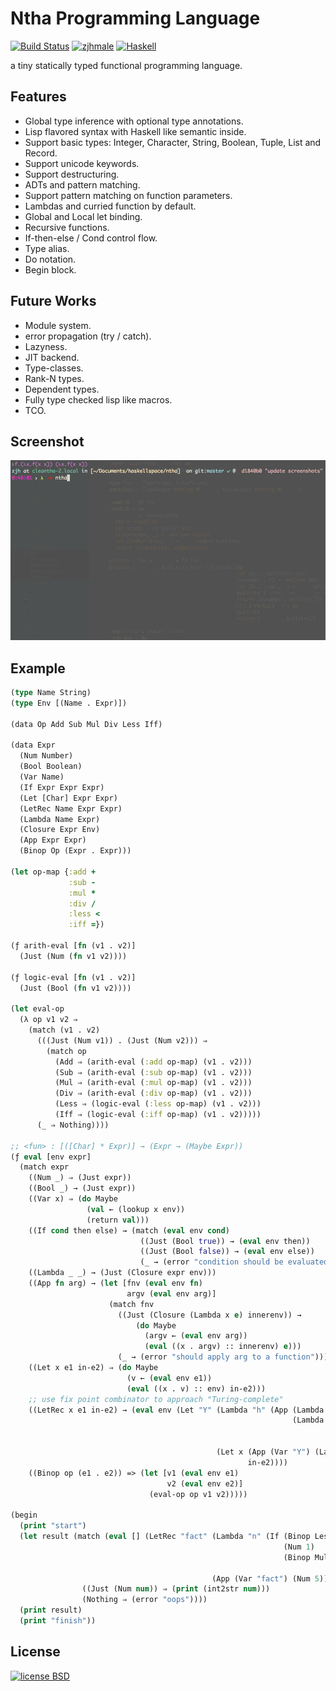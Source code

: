 # Ntha Programming Language

[![Build Status](https://travis-ci.org/zjhmale/Ntha.svg?branch=master)](https://travis-ci.org/zjhmale/Ntha)
[![zjhmale](https://img.shields.io/badge/author-%40zjhmale-blue.svg)](https://github.com/zjhmale)
[![Haskell](https://img.shields.io/badge/language-haskell-red.svg)](https://en.wikipedia.org/wiki/Haskell_(programming_language))

a tiny statically typed functional programming language.

## Features

* Global type inference with optional type annotations.
* Lisp flavored syntax with Haskell like semantic inside.
* Support basic types: Integer, Character, String, Boolean, Tuple, List and Record.
* Support unicode keywords.
* Support destructuring.
* ADTs and pattern matching.
* Support pattern matching on function parameters.
* Lambdas and curried function by default.
* Global and Local let binding.
* Recursive functions.
* If-then-else / Cond control flow.
* Type alias.
* Do notation.
* Begin block.

## Future Works

* Module system.
* error propagation (try / catch).
* Lazyness.
* JIT backend.
* Type-classes.
* Rank-N types.
* Dependent types.
* Fully type checked lisp like macros.
* TCO.

## Screenshot

![cleantha](./screenshot.gif)

## Example

```Clojure
(type Name String)
(type Env [(Name . Expr)])

(data Op Add Sub Mul Div Less Iff)

(data Expr
  (Num Number)
  (Bool Boolean)
  (Var Name)
  (If Expr Expr Expr)
  (Let [Char] Expr Expr)
  (LetRec Name Expr Expr)
  (Lambda Name Expr)
  (Closure Expr Env)
  (App Expr Expr)
  (Binop Op (Expr . Expr)))

(let op-map {:add +
             :sub -
             :mul *
             :div /
             :less <
             :iff =})

(ƒ arith-eval [fn (v1 . v2)]
  (Just (Num (fn v1 v2))))

(ƒ logic-eval [fn (v1 . v2)]
  (Just (Bool (fn v1 v2))))

(let eval-op
  (λ op v1 v2 ⇒
    (match (v1 . v2)
      (((Just (Num v1)) . (Just (Num v2))) ⇒
        (match op
          (Add ⇒ (arith-eval (:add op-map) (v1 . v2)))
          (Sub ⇒ (arith-eval (:sub op-map) (v1 . v2)))
          (Mul ⇒ (arith-eval (:mul op-map) (v1 . v2)))
          (Div ⇒ (arith-eval (:div op-map) (v1 . v2)))
          (Less ⇒ (logic-eval (:less op-map) (v1 . v2)))
          (Iff ⇒ (logic-eval (:iff op-map) (v1 . v2)))))
      (_ ⇒ Nothing))))

;; <fun> : [([Char] * Expr)] → (Expr → (Maybe Expr))
(ƒ eval [env expr]
  (match expr
    ((Num _) ⇒ (Just expr))
    ((Bool _) → (Just expr))
    ((Var x) ⇒ (do Maybe
                 (val ← (lookup x env))
                 (return val)))
    ((If cond then else) → (match (eval env cond)
                             ((Just (Bool true)) → (eval env then))
                             ((Just (Bool false)) → (eval env else))
                             (_ → (error "condition should be evaluated to a boolean value"))))
    ((Lambda _ _) → (Just (Closure expr env)))
    ((App fn arg) → (let [fnv (eval env fn)
                          argv (eval env arg)]
                      (match fnv
                        ((Just (Closure (Lambda x e) innerenv)) →
                            (do Maybe
                              (argv ← (eval env arg))
                              (eval ((x . argv) :: innerenv) e)))
                        (_ → (error "should apply arg to a function")))))
    ((Let x e1 in-e2) ⇒ (do Maybe
                          (v ← (eval env e1))
                          (eval ((x . v) :: env) in-e2)))
    ;; use fix point combinator to approach "Turing-complete"
    ((LetRec x e1 in-e2) → (eval env (Let "Y" (Lambda "h" (App (Lambda "f" (App (Var "f") (Var "f")))
                                                               (Lambda "f" (App (Var "h")
                                                                                (Lambda "n" (App (App (Var "f") (Var "f"))
                                                                                                 (Var "n")))))))
                                              (Let x (App (Var "Y") (Lambda x e1))
                                                     in-e2))))
    ((Binop op (e1 . e2)) => (let [v1 (eval env e1)
                                   v2 (eval env e2)]
                               (eval-op op v1 v2)))))

(begin
  (print "start")
  (let result (match (eval [] (LetRec "fact" (Lambda "n" (If (Binop Less ((Var "n") . (Num 2)))
                                                             (Num 1)
                                                             (Binop Mul ((Var "n") . (App (Var "fact")
                                                                                          (Binop Sub ((Var "n") . (Num 1))))))))
                                             (App (Var "fact") (Num 5))))
                ((Just (Num num)) ⇒ (print (int2str num)))
                (Nothing ⇒ (error "oops"))))
  (print result)
  (print "finish"))
```

## License

[![license BSD](https://img.shields.io/badge/license-BSD-orange.svg)](https://en.wikipedia.org/wiki/BSD_licenses)
